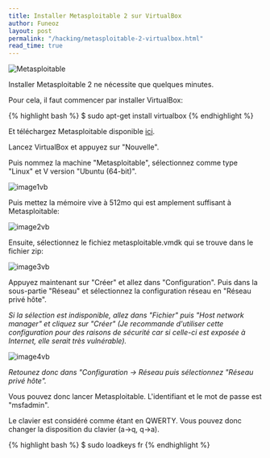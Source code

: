 ```yaml
---
title: Installer Metasploitable 2 sur VirtualBox
author: Funeoz
layout: post
permalink: "/hacking/metasploitable-2-virtualbox.html"
read_time: true
---
```

![Metasploitable](/techlovers/assets/metasploitable.jpg)

Installer Metasploitable 2 ne nécessite que quelques minutes.

Pour cela, il faut commencer par installer VirtualBox:

{% highlight bash %}
$ sudo apt-get install virtualbox
{% endhighlight %}

Et téléchargez Metasploitable disponible [ici](https://sourceforge.net/projects/metasploitable/files/Metasploitable2/).

Lancez VirtualBox et appuyez sur "Nouvelle".

Puis nommez la machine "Metasploitable", sélectionnez comme type "Linux" et V
version "Ubuntu (64-bit)".

![image1vb](/techlovers/assets/image1vb.png)

Puis mettez la mémoire vive à 512mo qui est amplement suffisant à Metasploitable:

![image2vb](/techlovers/assets/image2vb.png)

Ensuite, sélectionnez le fichiez metasploitable.vmdk qui se trouve dans le fichier zip: 

![image3vb](/techlovers/assets/image3vb.png)

Appuyez maintenant sur "Créer" et allez dans "Configuration".
Puis dans la sous-partie "Réseau" et sélectionnez la configuration réseau en "Réseau privé hôte". 

*Si la sélection est indisponible, allez dans "Fichier" puis "Host network manager" et cliquez sur "Créer" (Je recommande d'utiliser cette configuration pour des raisons de sécurité car si celle-ci est exposée à Internet, elle serait très vulnérable).*

![image4vb](/techlovers/assets/image4vb.png)

*Retounez donc dans "Configuration -> Réseau puis sélectionnez "Réseau privé hôte".*

Vous pouvez donc lancer Metasploitable. L'identifiant et le mot de passe est "msfadmin".

Le clavier est considéré comme étant en QWERTY. Vous pouvez donc changer la disposition du clavier (a->q, q->a).

{% highlight bash %}
$ sudo loadkeys fr
{% endhighlight %}
